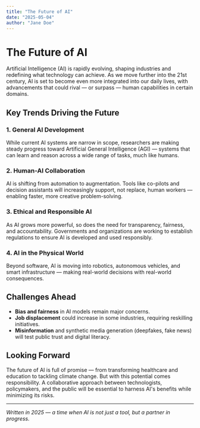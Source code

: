 ```yaml
---
title: "The Future of AI"
date: "2025-05-04"
author: "Jane Doe"
---
```


# The Future of AI

Artificial Intelligence (AI) is rapidly evolving, shaping industries and redefining what technology can achieve. As we move further into the 21st century, AI is set to become even more integrated into our daily lives, with advancements that could rival — or surpass — human capabilities in certain domains.

## Key Trends Driving the Future

### 1. General AI Development
While current AI systems are narrow in scope, researchers are making steady progress toward Artificial General Intelligence (AGI) — systems that can learn and reason across a wide range of tasks, much like humans.

### 2. Human-AI Collaboration
AI is shifting from automation to augmentation. Tools like co-pilots and decision assistants will increasingly support, not replace, human workers — enabling faster, more creative problem-solving.

### 3. Ethical and Responsible AI
As AI grows more powerful, so does the need for transparency, fairness, and accountability. Governments and organizations are working to establish regulations to ensure AI is developed and used responsibly.

### 4. AI in the Physical World
Beyond software, AI is moving into robotics, autonomous vehicles, and smart infrastructure — making real-world decisions with real-world consequences.

## Challenges Ahead

- **Bias and fairness** in AI models remain major concerns.
- **Job displacement** could increase in some industries, requiring reskilling initiatives.
- **Misinformation** and synthetic media generation (deepfakes, fake news) will test public trust and digital literacy.

## Looking Forward

The future of AI is full of promise — from transforming healthcare and education to tackling climate change. But with this potential comes responsibility. A collaborative approach between technologists, policymakers, and the public will be essential to harness AI's benefits while minimizing its risks.

---

*Written in 2025 — a time when AI is not just a tool, but a partner in progress.*
